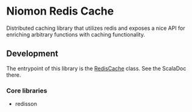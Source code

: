 # Niomon Redis Cache
Distributed caching library that utilizes redis and exposes a nice API for enriching arbitrary functions with caching
functionality.

## Development
The entrypoint of this library is the [RedisCache](./src/main/scala/com/ubirch/niomon/cache/RedisCache.scala) class.
See the ScalaDoc there.

### Core libraries
* redisson